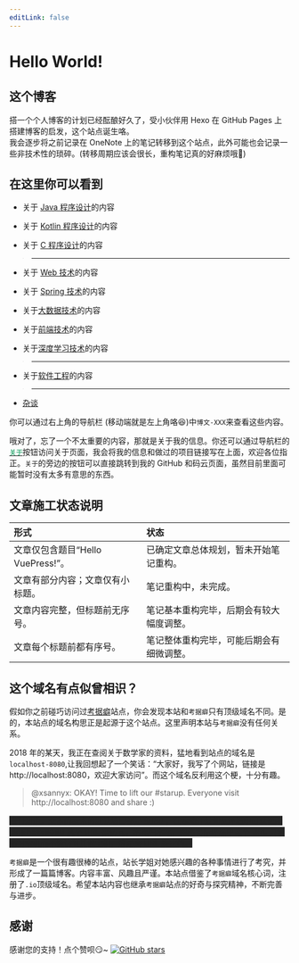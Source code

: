 ```yaml
---
editLink: false
---
```


# Hello World!

## 这个博客
搭一个个人博客的计划已经酝酿好久了，受小伙伴用 Hexo 在 GitHub Pages 上搭建博客的启发，这个站点诞生咯。  
我会逐步将之前记录在 OneNote 上的笔记转移到这个站点，此外可能也会记录一些非技术性的琐碎。(转移周期应该会很长，重构笔记真的好麻烦哦:new_moon_with_face:)

## 在这里你可以看到
+ 关于 [Java 程序设计](/java/)的内容

+ 关于 [Kotlin 程序设计](/kotlin/)的内容

+ 关于 [C 程序设计](/c/)的内容

> ---

+ 关于 [Web 技术](/web/)的内容

+ 关于 [Spring 技术](/spring/)的内容

+ 关于[大数据技术](/big-data/)的内容

+ 关于[前端技术](/front-end/)的内容

+ 关于[深度学习技术](/deep-learning/)的内容

> ---

+ 关于[软件工程](/software-engineering/)的内容

> ---

+ [杂谈](/tittle-tattle/)

你可以通过右上角的导航栏 (移动端就是左上角咯:laughing:)中`博文-XXX`来查看这些内容。  

哦对了，忘了一个不太重要的内容，那就是关于我的信息。你还可以通过导航栏的[<code style="color: #3EAF7C"><b>关于</b></code>](/about/)按钮访问关于页面，我会将我的信息和做过的项目链接写在上面，欢迎各位指正。`关于`的旁边的按钮可以直接跳转到我的 GitHub 和码云页面，虽然目前里面可能暂时没有太多有意思的东西。

## 文章施工状态说明
|形式|状态|
|:--|:--|
|文章仅包含题目“Hello VuePress!”。|已确定文章总体规划，暂未开始笔记重构。|
|文章有部分内容；文章仅有小标题。|笔记重构中，未完成。|
|文章内容完整，但标题前无序号。|笔记基本重构完毕，后期会有较大幅度调整。|
|文章每个标题前都有序号。|笔记整体重构完毕，可能后期会有细微调整。|

## 这个域名有点似曾相识？
假如你之前碰巧访问过[考据癖](http://localhost-8080.com/)站点，你会发现本站和`考据癖`只有顶级域名不同。是的，本站点的域名构思正是起源于这个站点。这里声明本站与`考据癖`没有任何关系。  

2018 年的某天，我正在查阅关于数学家的资料，猛地看到站点的域名是`localhost-8080`,让我回想起了一个笑话：“大家好，我写了个网站，链接是http://localhost:8080，欢迎大家访问”。而这个域名反利用这个梗，十分有趣。  

> @xsannyx: OKAY! Time to lift our #starup. Everyone visit http://localhost:8080 and share :)

<span class="heimu">我们知道，众多的技术的默认端口都是 8080 ，在本地开发测试环境中可以使用 localhost:8080 这个 URL 来访问。本地归本地，网络实际环境中这个 URL 只能访问本机而不能访问其他主机，这是由 URL 决定的。</span>

`考据癖`是一个很有趣很棒的站点，站长学姐对她感兴趣的各种事情进行了考究，并形成了一篇篇博客。内容丰富、风趣且严谨。本站点借鉴了`考据癖`域名核心词，注册了`.io`顶级域名。希望本站内容也继承`考据癖`站点的好奇与探究精神，不断完善与进步。

<style>
p span .heimu,
p .heimu,
.heimu,
.heimu a,
a .heimu,
.heimu a.new {
  background-color: #252525;
  color: #252525;
  text-shadow: none
}

body:not(.heimu_toggle_on) .heimu:hover,
body:not(.heimu_toggle_on) .heimu:active,
body:not(.heimu_toggle_on) .heimu.off {
  transition: color .13s linear;
  color: #fff
}
</style>

## 感谢
感谢您的支持！点个赞呗:smirk:~ <a rel="点赞" href="https://github.com/ZweiRm/localhost-8080.github.io" onclick=like()><img alt="GitHub stars" src="https://img.shields.io/github/stars/ZweiRm/localhost-8080.github.io.svg?color=2F835D&logoColor=3EAF7C&style=social"></a>

<!-- Global site tag (gtag.js) - Google Analytics -->
<script async src="https://www.googletagmanager.com/gtag/js?id=UA-132436049-1"></script>
<script>
  window.dataLayer = window.dataLayer || [];
  function gtag(){dataLayer.push(arguments);}
  gtag('js', new Date());

  gtag('config', 'UA-132436049-1');
  
</script>

<script type="text/javascript">  
function like() {
    gtag('event', 'like', {
    'event_category': 'like',
    'event_label': 'like',
    'value': 1
    });
}
</script>